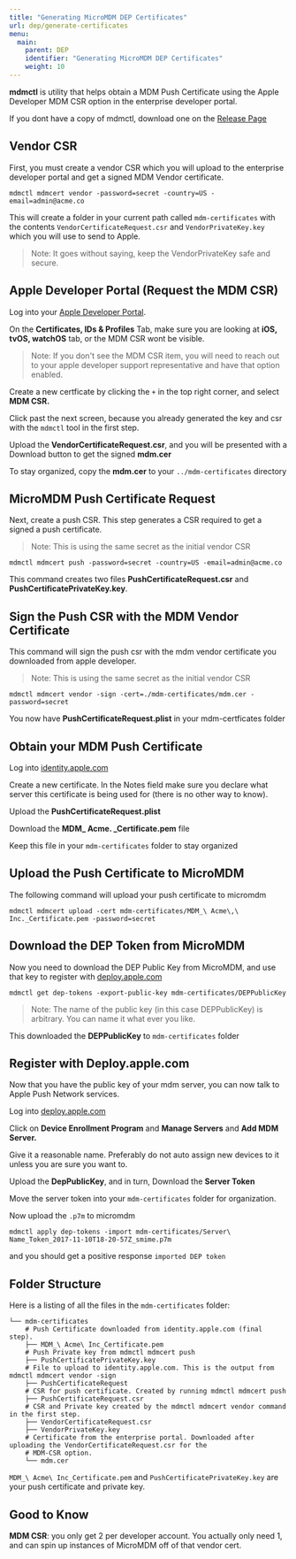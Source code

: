 ```yaml
---
title: "Generating MicroMDM DEP Certificates"
url: dep/generate-certificates
menu:
  main:
    parent: DEP
    identifier: "Generating MicroMDM DEP Certificates"
    weight: 10
---
```


**mdmctl** is utility that helps obtain a MDM Push Certificate using the Apple Developer MDM CSR option in the enterprise developer portal.

If you dont have a copy of mdmctl, download one on the [Release Page](https://github.com/micromdm/micromdm/releases)

## Vendor CSR

First, you must create a vendor CSR which you will upload to the enterprise developer portal and get a signed MDM Vendor certificate. 

	mdmctl mdmcert vendor -password=secret -country=US -email=admin@acme.co

This will create a folder in your current path called `mdm-certificates` with the contents `VendorCertificateRequest.csr` and `VendorPrivateKey.key` which you will use to send to Apple.

>Note: It goes without saying, keep the VendorPrivateKey safe and secure.


## Apple Developer Portal (Request the MDM CSR)

Log into your [Apple Developer Portal](developer.apple.com).

On the **Certificates, IDs & Profiles** Tab, make sure you are looking at **iOS, tvOS, watchOS** tab, or the MDM CSR wont be visible.

>Note: If you don't see the MDM CSR item, you will need to reach out to your apple developer support representative and have that option enabled.

Create a new certficate by clicking the `+` in the top right corner, and select **MDM CSR.**

Click past the next screen, because you already generated the key and csr with the `mdmctl` tool in the first step.

Upload the **VendorCertificateRequest.csr**, and you will be presented with a Download button to get the signed **mdm.cer**

To stay organized, copy the **mdm.cer** to your `../mdm-certificates` directory

## MicroMDM Push Certificate Request

Next, create a push CSR. This step generates a CSR required to get a signed a push certificate.

>Note: This is using the same secret as the initial vendor CSR

    mdmctl mdmcert push -password=secret -country=US -email=admin@acme.co

This command creates two files **PushCertificateRequest.csr** and **PushCertificatePrivateKey.key**.

## Sign the Push CSR with the MDM Vendor Certificate

This command will sign the push csr with the mdm vendor certificate you downloaded from apple developer.

>Note: This is using the same secret as the initial vendor CSR

	mdmctl mdmcert vendor -sign -cert=./mdm-certificates/mdm.cer -password=secret

You now have **PushCertificateRequest.plist** in your mdm-certficates folder

## Obtain your MDM Push Certificate

Log into [identity.apple.com](https://identity.apple.com)

Create a new certificate.  In the Notes field make sure you declare what server this certificate is being used for (there is no other way to know).
    
Upload the **PushCertificateRequest.plist**

Download the **MDM_ Acme. _Certificate.pem** file

Keep this file in your `mdm-certificates` folder to stay organized

## Upload the Push Certificate to MicroMDM

The following command will upload your push certificate to micromdm

	mdmctl mdmcert upload -cert mdm-certificates/MDM_\ Acme\,\ Inc._Certificate.pem -password=secret

## Download the DEP Token from MicroMDM

Now you need to download the DEP Public Key from MicroMDM, and use that key to register with [deploy.apple.com](http://deploy.apple.com/)

```
mdmctl get dep-tokens -export-public-key mdm-certificates/DEPPublicKey
```

>Note: The name of the public key (in this case DEPPublicKey) is arbitrary.  You can name it what ever you like.

This downloaded the **DEPPublicKey** to `mdm-certificates` folder

## Register with Deploy.apple.com

Now that you have the public key of your mdm server, you can now talk to Apple Push Network services.

Log into [deploy.apple.com](http://deploy.apple.com/)

Click on **Device Enrollment Program** and **Manage Servers** and **Add MDM Server.**

Give it a reasonable name.  Preferably do not auto assign new devices to it unless you are sure you want to.

Upload the **DepPublicKey**, and in turn, Download the **Server Token**

Move the server token into your `mdm-certificates` folder for organization.

Now upload the `.p7m` to micromdm

```
mdmctl apply dep-tokens -import mdm-certificates/Server\ Name_Token_2017-11-10T18-20-57Z_smime.p7m
```
and you should get a positive response `imported DEP token`


## Folder Structure

Here is a listing of all the files in the `mdm-certificates` folder:

```
└── mdm-certificates
    # Push Certificate downloaded from identity.apple.com (final step).
    ├── MDM_\ Acme\ Inc_Certificate.pem 
    # Push Private key from mdmctl mdmcert push
    ├── PushCertificatePrivateKey.key
    # File to upload to identity.apple.com. This is the output from mdmctl mdmcert vendor -sign
    ├── PushCertificateRequest
    # CSR for push certificate. Created by running mdmctl mdmcert push
    ├── PushCertificateRequest.csr
    # CSR and Private key created by the mdmctl mdmcert vendor command in the first step.
    ├── VendorCertificateRequest.csr
    ├── VendorPrivateKey.key
    # Certificate from the enterprise portal. Downloaded after uploading the VendorCertificateRequest.csr for the 
    # MDM-CSR option. 
    └── mdm.cer

```

`MDM_\ Acme\ Inc_Certificate.pem` and `PushCertificatePrivateKey.key` are your push certificate and private key.

## Good to Know

**MDM CSR**: you only get 2 per developer account.  You actually only need 1, and can spin up instances of MicroMDM off of that vendor cert.